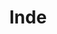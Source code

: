 ---
layout: category
title: Inde
category_slug: inde
category_name: Inde
category_description: Vous trouverez ici les posts relatifs à la partie indienne de notre voyage
category_feature_image: P1110958.jpg
parmalink: /category/inde/ 
---